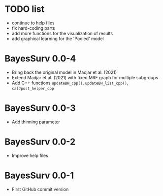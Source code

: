 # TODO list

* continue to help files
* fix hard-coding parts
* add more functions for the visualization of results
* add graphical learning for the 'Pooled' model

# BayesSurv 0.0-4

* Bring back the original model in Madjar et al. (2021)
* Extend Madjar et al. (2021) with fixed MRF graph for multiple subgroups
* Add C++ functions `updateBH_cpp()`, `updateBH_list_cpp()`, `calJpost_helper_cpp`

# BayesSurv 0.0-3

* Add thinning parameter

# BayesSurv 0.0-2

* Improve help files

# BayesSurv 0.0-1

* First GitHub commit version
